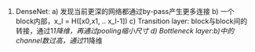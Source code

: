1. DenseNet:
   a) 发现当前更深的网络都通过by-pass产生更多连接
   b) 一个block内部，x_l = H([x0,x1, .. x_l-1])
   c) Transition layer: block与block间的转接，通过1*1降维，再通过pooling缩小尺寸
   d) Bottleneck layer:b)中的channel数过高，通过1*1降维